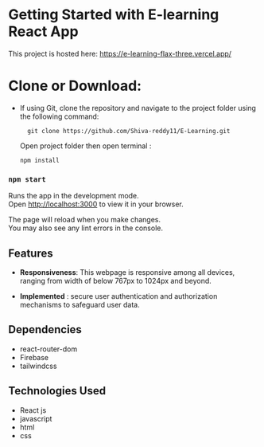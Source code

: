 # Getting Started with E-learning React App

 This project is hosted here: https://e-learning-flax-three.vercel.app/

# Clone or Download:
- If using Git, clone the repository and navigate to the project folder using the following command:

   ```
     git clone https://github.com/Shiva-reddy11/E-Learning.git
     ```
   Open project folder then open terminal :
    ```
    npm install
    ```
    
###  `npm start`

Runs the app in the development mode.\
Open [http://localhost:3000](http://localhost:3000) to view it in your browser.

The page will reload when you make changes.\
You may also see any lint errors in the console.

## Features
- **Responsiveness**: This webpage is responsive among all devices, ranging from width of below 767px to 1024px and beyond.

- **Implemented** : secure user authentication and authorization mechanisms to safeguard user data.

## Dependencies
 - react-router-dom
 - Firebase
 - tailwindcss

## Technologies Used
- React js
- javascript
- html
- css

